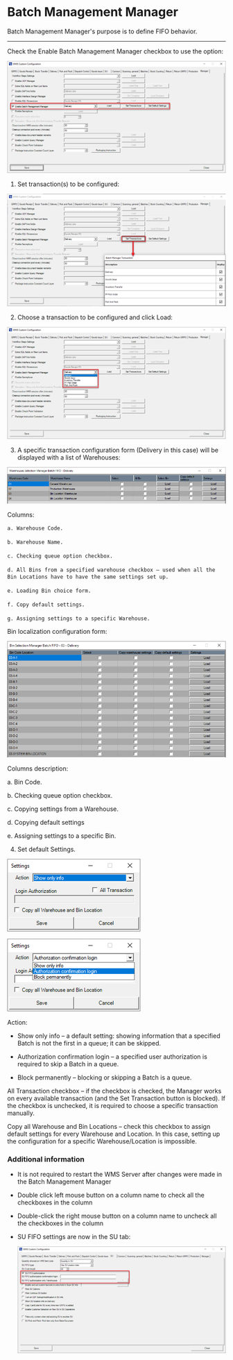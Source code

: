 # Batch Management Manager

Batch Management Manager's purpose is to define FIFO behavior.

---

Check the Enable Batch Management Manager checkbox to use the option:

![Batch Maanagement Manager](./media/batch-management-manager.png)

1. Set transaction(s) to be configured:

  ![Set Transactions](./media/set-transactions.png)

2. Choose a transaction to be configured and click Load:

  ![Drop-down List](./media/drop-down-list.png)

3. A specific transaction configuration form (Delivery in this case) will be displayed with a list of Warehouses:

  ![Selection Management Batch](./media/selection-management-batch.png)

  Columns:

    a. Warehouse Code.

    b. Warehouse Name.

    c. Checking queue option checkbox.

    d. All Bins from a specified warehouse checkbox – used when all the Bin Locations have to have the same settings set up.

    e. Loading Bin choice form.

    f. Copy default settings.

    g. Assigning settings to a specific Warehouse.

Bin localization configuration form:

![Bin Selection](./media/bin-selection.png)

Columns description:

  a. Bin Code.

  b. Checking queue option checkbox.

  c. Copying settings from a Warehouse.

  d. Copying default settings

  e. Assigning settings to a specific Bin.

4. Set default Settings.

  ![Settings](./media/settings.png)

  ![Settings](./media/settings-2.png)

Action: 

  - Show only info – a default setting: showing information that a specified Batch is not the first in a queue; it can be skipped.

  - Authorization confirmation login – a specified user authorization is required to skip a Batch in a queue.

  - Block permanently –  blocking or skipping a Batch is a queue.

All Transaction checkbox – if the checkbox is checked, the Manager works on every available transaction (and the Set Transaction button is blocked). If the checkbox is unchecked, it is required to choose a specific transaction manually.

Copy all Warehouse and Bin Locations – check this checkbox to assign default settings for every Warehouse and Location. In this case, setting up the configuration for a specific Warehouse/Location is impossible.

### Additional information

- It is not required to restart the WMS Server after changes were made in the Batch Management Manager

- Double click left mouse button on a column name to check all the checkboxes in the column

- Double-click the right mouse button on a column name to uncheck all the checkboxes in the column

- SU FIFO settings are now in the SU tab:

  ![SU FIFO](./media/SUFIFO.png)
